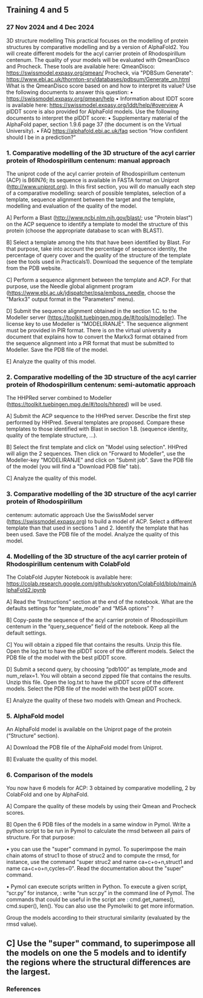 ## Training 4 and 5
### 27 Nov 2024 and 4 Dec 2024


3D structure modelling
This practical focuses on the modelling of protein structures by comparative modelling and by
a version of AlphaFold2. You will create different models for the acyl carrier protein of
Rhodospirillum centenum. The quality of your models will be evaluated with QmeanDisco and
Procheck. These tools are available here:
QmeanDisco: https://swissmodel.expasy.org/qmean/
Procheck, via "PDBSum Generate":
https://www.ebi.ac.uk/thornton-srv/databases/pdbsum/Generate_on.html
What is the QmeanDisco score based on and how to interpret its value? Use the following
documents to answer this question:
• https://swissmodel.expasy.org/qmean/help
• Information about lDDT score is available here:
https://swissmodel.expasy.org/lddt/help/#overview
A plDDT score is also provided for AlphaFold models. Use the following documents to
interpret the plDDT score:
• Supplementary material of the AlphaFold paper, section 1.9.6 page 37 (the document is
on the Virtual University).
• FAQ https://alphafold.ebi.ac.uk/faq section “How confident should I be in a
prediction?”
### 1. Comparative modelling of the 3D structure of the acyl carrier protein of Rhodospirillum centenum: manual approach

The uniprot code of the acyl carrier protein of Rhodospirillum centenum (ACP) is B6IN76; its sequence is available in FASTA format on Uniprot (http://www.uniprot.org). In this first section, you will do manually each step of a comparative modelling: search of possible templates, selection of a template, sequence alignment between the target and the template, modelling and evaluation of the quality of the model.

A] Perform a Blast (http://www.ncbi.nlm.nih.gov/blast/; use "Protein blast") on the ACP sequence to identify a template to model the structure of this protein (choose the appropriate database to scan with BLAST). 

B] Select a template among the hits that have been identified by Blast. For that purpose, take into account the percentage of sequence identity, the percentage of query cover and the quality of the structure of the template (see the tools used in Practicals1). Download the sequence of the template from the PDB website.

C] Perform a sequence alignment between the template and ACP. For that purpose, use the Needle global alignment program (https://www.ebi.ac.uk/jdispatcher/psa/emboss_needle, choose the "Markx3" output format in the "Parameters" menu).

D] Submit the sequence alignment obtained in the section 1.C. to the Modeller server (https://toolkit.tuebingen.mpg.de/#/tools/modeller). The license key to use Modeller is "MODELIRANJE". The sequence alignment must be provided in PIR format. There is on the virtual university a document that explains how to convert the Markx3 format obtained from the sequence alignment into a PIR format that must be submitted to Modeller.
Save the PDB file of the model.

E] Analyze the quality of this model.

### 2. Comparative modelling of the 3D structure of the acyl carrier protein of Rhodospirillum centenum: semi-automatic approach
The HHPRed server combined to Modeller (https://toolkit.tuebingen.mpg.de/#/tools/hhpred) will be used.

A] Submit the ACP sequence to the HHPred server. Describe the first step performed by HHPred. Several templates are proposed. Compare these templates to those identified with Blast in section 1.B. (sequence identity, quality of the template structure, …).

B] Select the first template and click on "Model using selection". HHPred will align the 2 sequences. Then click on "Forward to Modeller", use the Modeller-key "MODELIRANJE" and click on "Submit job". Save the PDB file of the model (you will find a "Download PDB file" tab).

C] Analyze the quality of this model.

### 3. Comparative modelling of the 3D structure of the acyl carrier protein of Rhodospirillum
centenum: automatic approach
Use the SwissModel server (https://swissmodel.expasy.org) to build a model of ACP. Select a
different template than that used in sections 1 and 2. Identify the template that has been used. Save the PDB file of the model. Analyze the quality of this model.

### 4. Modelling of the 3D structure of the acyl carrier protein of Rhodospirillum centenum with ColabFold

The ColabFold Jupyter Notebook is available here: https://colab.research.google.com/github/sokrypton/ColabFold/blob/main/AlphaFold2.ipynb

A] Read the “Instructions” section at the end of the notebook. What are the defaults settings for
“template_mode” and “MSA options” ?

B] Copy-paste the sequence of the acyl carrier protein of Rhodospirillum centenum in the
“query_sequence” field of the notebook. Keep all the default settings.

C] You will obtain a zipped file that contains the results. Unzip this file. Open the log.txt to
have the plDDT score of the different models. Select the PDB file of the model with the best
plDDT score.

D] Submit a second query, by choosing “pdb100” as template_mode and num_relax=1. You
will obtain a second zipped file that contains the results. Unzip this file. Open the log.txt to
have the plDDT score of the different models. Select the PDB file of the model with the best
plDDT score.

E] Analyze the quality of these two models with Qmean and Procheck.

### 5. AlphaFold model

An AlphaFold model is available on the Uniprot page of the protein (“Structure” section).

A] Download the PDB file of the AlphaFold model from Uniprot.

B] Evaluate the quality of this model.

### 6. Comparison of the models

You now have 6 models for ACP: 3 obtained by comparative modelling, 2 by ColabFold and one by AlphaFold.

A] Compare the quality of these models by using their Qmean and Procheck scores.

B] Open the 6 PDB files of the models in a same window in Pymol. Write a python script to be run in Pymol to calculate the rmsd between all pairs of structure. For that purpose:

• you can use the "super" command in pymol. To superimpose the main chain atoms of struc1 to those of struc2 and to compute the rmsd, for instance, use the command "super struc2 and name ca+c+o+n,struct1 and name ca+c+o+n,cycles=0". Read the documentation about the "super" command.

• Pymol can execute scripts written in Python. To execute a given script, “scr.py” for instance, : write “run scr.py” in the command line of Pymol. The commands that could be useful in the script are : cmd.get_names(), cmd.super(), len(). You can also use the Pymolwiki to get more information.

Group the models according to their structural similarity (evaluated by the rmsd value).

C] Use the "super" command, to superimpose all the models on one the 5 models and to identify the regions where the structural differences are the largest.
---
### References
